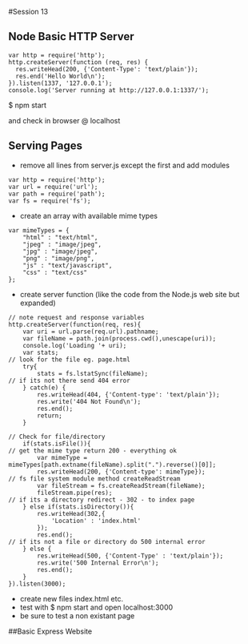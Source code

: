#Session 13

## Node Basic HTTP Server

```
var http = require('http');
http.createServer(function (req, res) {
  res.writeHead(200, {'Content-Type': 'text/plain'});
  res.end('Hello World\n');
}).listen(1337, '127.0.0.1');
console.log('Server running at http://127.0.0.1:1337/');
```

$ npm start

and check in browser @ localhost

## Serving Pages

* remove all lines from server.js except the first and add modules
```
var http = require('http');
var url = require('url');
var path = require('path');
var fs = require('fs');
```
* create an array with available mime types
```
var mimeTypes = {
	"html" : "text/html",
	"jpeg" : "image/jpeg",
	"jpg" : "image/jpeg",
	"png" : "image/png",
	"js" : "text/javascript",
	"css" : "text/css"
};
```
* create server function (like the code from the Node.js web site but expanded)
```
// note request and response variables
http.createServer(function(req, res){
	var uri = url.parse(req.url).pathname;
	var fileName = path.join(process.cwd(),unescape(uri));
	console.log('Loading '+ uri);
	var stats;
// look for the file eg. page.html 
	try{
		stats = fs.lstatSync(fileName);
// if its not there send 404 error
	} catch(e) {
		res.writeHead(404, {'Content-type': 'text/plain'});
		res.write('404 Not Found\n');
		res.end();
		return;
	}

// Check for file/directory
	if(stats.isFile()){
// get the mime type return 200 - everything ok
		var mimeType = mimeTypes[path.extname(fileName).split(".").reverse()[0]];
		res.writeHead(200, {'Content-type': mimeType});
// fs file system module method createReadStream
		var fileStream = fs.createReadStream(fileName);
		fileStream.pipe(res);
// if its a directory redirect - 302 - to index page 
	} else if(stats.isDirectory()){
		res.writeHead(302,{
			'Location' : 'index.html'
		});
		res.end();
// if its not a file or directory do 500 internal error
	} else {
		res.writeHead(500, {'Content-Type' : 'text/plain'});
		res.write('500 Internal Error\n');
		res.end();
	}
}).listen(3000);
```
* create new files index.html etc.
* test with $ npm start and open localhost:3000
* be sure to test a non existant page

##Basic Express Website


















































